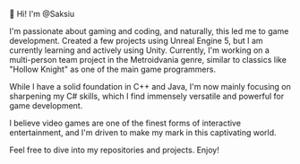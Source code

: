 👋 Hi! I'm @Saksiu

I'm passionate about gaming and coding, and naturally, this led me to game development.
Created a few projects using Unreal Engine 5, but I am currently learning and actively using Unity.
Currently, I'm working on a multi-person team project in the Metroidvania genre, similar to classics like "Hollow Knight" as one of the main game programmers. 

While I have a solid foundation in C++ and Java, I'm now mainly focusing on sharpening my C# skills, which I find immensely versatile and powerful for game development.

I believe video games are one of the finest forms of interactive entertainment, and I'm driven to make my mark in this captivating world. 

Feel free to dive into my repositories and projects. Enjoy!
